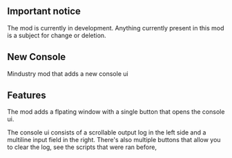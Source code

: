 ## Important notice
The mod is currently in development. Anything currently present in this mod is a subject for change or deletion.

## New Console
Mindustry mod that adds a new console ui

## Features
The mod adds a flpating window with a single button that opens the console ui.

The console ui consists of a scrollable output log in the left side and a multiline input field in the right.
There's also multiple buttons that allow you to clear the log,
see the scripts that were ran before,
